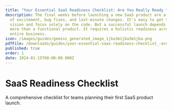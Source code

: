 ```yaml
---
title: "Your Essential SaaS Readiness Checklist: Are You Really Ready to Launch?"
description: The final weeks before launching a new SaaS product are a whirlwind
  of excitement, bug fixes, and last-minute changes. It's easy to get tunnel
  vision and focus solely on the code. But a successful launch depends on much
  more than a functional product. It requires a holistic readiness across your
  entire business.
icon: /images/guides/gemini_generated_image_1jba3m1jba3m1jba.png
pdfFile: /downloads/guides/your-essential-saas-readiness-checklist_-are-you-really-ready-to-launch.pdf
published: true
order: 1
date: 2024-01-15T00:00:00.000Z
---
```


# SaaS Readiness Checklist

A comprehensive checklist for teams planning their first SaaS product launch.
